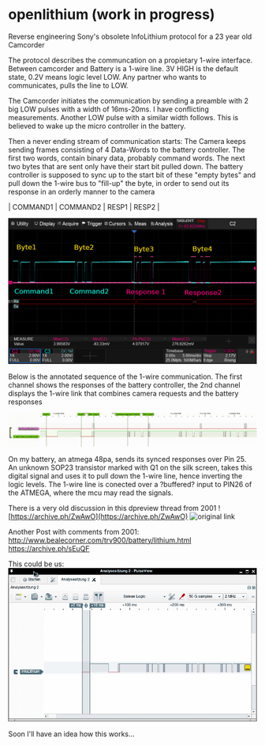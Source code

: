 # openlithium (work in progress)
Reverse engineering Sony's obsolete InfoLithium protocol for a 23 year old Camcorder


The protocol describes the communcation on a propietary 1-wire
interface. Between camcorder and Battery is a 1-wire line. 3V HIGH is the
default state, 0.2V means logic level LOW.  Any partner who wants to
communicates, pulls the line to LOW.

The Camcorder initiates the communication by sending a preamble with 2
big LOW pulses with a width of 16ms-20ms. I have conflicting
measurements.  Another LOW pulse with a similar width follows. This is
believed to wake up the micro controller in the battery.

Then a never ending stream of communication starts: The Camera keeps
sending frames consisting of 4 Data-Words to the battery controller. The first two words,
contain binary data, probably command words. The next two bytes that
are sent only have their start bit pulled down. The battery controller is
supposed to sync up to the start bit of these "empty bytes" and pull down the 1-wire bus to
"fill-up" the byte, in order to send out its response in an orderly
manner to the camera


| COMMAND1 | COMMAND2 | RESP1 | RESP2 |

![1wire_frame](1wire_frame.png)

Below is the annotated sequence of the 1-wire communication. The first
channel shows the responses of the battery controller, the 2nd channel
displays the 1-wire link that combines camera requests and the battery responses

![init_sequence](pulseview_screenshot.png)

On my battery, an atmega 48pa, sends its synced responses over
Pin 25. An unknown SOP23 transistor marked with Q1 on the silk screen,
takes this digital signal and uses it to pull down the 1-wire line,
hence inverting the logic levels. The 1-wire line is conected over a
?buffered? input to PIN26 of the ATMEGA, where the mcu may read the signals.

There is a very old discussion in this dpreview thread from 2001
![https://archive.ph/ZwAwO](https://archive.ph/ZwAwO)
![original link](https://www.dpreview.com/forums/thread/56451#forum-post-765627)

Another Post with comments from 2001:
http://www.bealecorner.com/trv900/battery/lithium.html
https://archive.ph/sEuQF

This could be us:
![this_could_be_us.png](this_could_be_us.png)

Soon I'll have an idea how this works...
